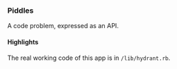 ### Piddles

A code problem, expressed as an API.

#### Highlights

The real working code of this app is in `/lib/hydrant.rb`. 
